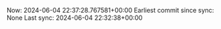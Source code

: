 Now: 2024-06-04 22:37:28.767581+00:00 Earliest commit since sync: None Last sync: 2024-06-04 22:32:38+00:00
